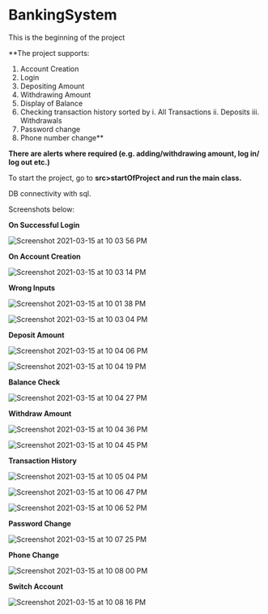 # BankingSystem
This is the beginning of the project

**The project supports:

1. Account Creation
2. Login
3. Depositing Amount
4. Withdrawing Amount
5. Display of Balance
6. Checking transaction history sorted by
    i.   All Transactions
    ii.  Deposits
    iii. Withdrawals
7. Password change
8. Phone number change**



**There are alerts where required (e.g. adding/withdrawing amount, log in/ log out etc.)**

To start the project, go to **src>startOfProject and run the main class.**

DB connectivity with sql.

Screenshots below:


**On Successful Login**

![Screenshot 2021-03-15 at 10 03 56 PM](https://user-images.githubusercontent.com/32691717/111189769-6f355e80-85dc-11eb-847b-cb76d4edb87a.png)


**On Account Creation**

![Screenshot 2021-03-15 at 10 03 14 PM](https://user-images.githubusercontent.com/32691717/111189903-8f651d80-85dc-11eb-91cc-96cca42ddc5f.png)


**Wrong Inputs**

![Screenshot 2021-03-15 at 10 01 38 PM](https://user-images.githubusercontent.com/32691717/111189951-9db33980-85dc-11eb-9f99-de72df76dde8.png)

![Screenshot 2021-03-15 at 10 03 04 PM](https://user-images.githubusercontent.com/32691717/111189971-a4da4780-85dc-11eb-9516-6796ae9d6ac4.png)


**Deposit Amount**

![Screenshot 2021-03-15 at 10 04 06 PM](https://user-images.githubusercontent.com/32691717/111190023-b1f73680-85dc-11eb-8745-ae3343112fa4.png)

![Screenshot 2021-03-15 at 10 04 19 PM](https://user-images.githubusercontent.com/32691717/111190059-bae80800-85dc-11eb-8e44-515176b2f926.png)


**Balance Check**

![Screenshot 2021-03-15 at 10 04 27 PM](https://user-images.githubusercontent.com/32691717/111190156-d2bf8c00-85dc-11eb-9c82-1244a9efff4d.png)


**Withdraw Amount**

![Screenshot 2021-03-15 at 10 04 36 PM](https://user-images.githubusercontent.com/32691717/111190202-de12b780-85dc-11eb-9f33-bb5631d2de84.png)

![Screenshot 2021-03-15 at 10 04 45 PM](https://user-images.githubusercontent.com/32691717/111190229-e539c580-85dc-11eb-9d07-e96da32031f8.png)


**Transaction History**

![Screenshot 2021-03-15 at 10 05 04 PM](https://user-images.githubusercontent.com/32691717/111190307-f387e180-85dc-11eb-974c-aff3c00bec20.png)

![Screenshot 2021-03-15 at 10 06 47 PM](https://user-images.githubusercontent.com/32691717/111190337-fa165900-85dc-11eb-8035-64f531317a68.png)

![Screenshot 2021-03-15 at 10 06 52 PM](https://user-images.githubusercontent.com/32691717/111190350-fda9e000-85dc-11eb-9533-3d48b820e6cf.png)


**Password Change**

![Screenshot 2021-03-15 at 10 07 25 PM](https://user-images.githubusercontent.com/32691717/111190454-1b774500-85dd-11eb-82cd-865d827e40d3.png)


**Phone Change**

![Screenshot 2021-03-15 at 10 08 00 PM](https://user-images.githubusercontent.com/32691717/111190491-2336e980-85dd-11eb-9dce-963c53f02637.png)


**Switch Account**

![Screenshot 2021-03-15 at 10 08 16 PM](https://user-images.githubusercontent.com/32691717/111190524-2af68e00-85dd-11eb-8f0e-357ef238b4d2.png)






